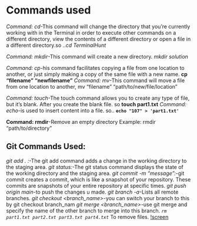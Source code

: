 

# Commands used

*Command: cd*-This command will change the directory that you’re currently working with in the Terminal in order to execute other commands on a different directory, view the contents of a different directory or open a file in a different directory.so ..*cd TerminalHunt*

*Command: mkdir*-This command will create a new directory.  *mkdir solution*


*Command: cp*-his command facilitates copying a file from one location to another, or just simply making a copy of the same file with a new name. 
               **cp “filename” “newfilename”**
*Command: mv*-This command will move a file from one location to another, 
               mv “filename” “path/to/new/file/location”

*Command: touch*-The touch command allows you to create any type of file, but it’s blank. After you create the blank file.
                 so **touch part1.txt** 
*Command: echo*-is used to insert content into a file. so..
                   **`echo "107" > 'part1.txt'`**


**Command: rmdir**-Remove an empty directory
Example: rmdir “path/to/directory”


## Git Commands Used:
*git add . :*-The git add command adds a change in the working directory to the staging area.
*git status:*-The git status command displays the state of the working directory and the staging area.
*git commit -m “message”:*-git commit creates a commit, which is like a snapshot of your repository. These commits are snapshots of your entire repository at specific times.
*git push origin main*-to push the changes u made.
*git branch -a*-Lists all remote branches. 
*git checkout <branch_name>*-you can switch your branch to this by git checkout branch_nam
*git merge <branch_name>*-use git merge and specify the name of the other branch to merge  into this branch. 
*`rm part1.txt part2.txt part3.txt part4.txt`* To remove files.
[!screen](https://github.com/kirtisikka1211/amfoss-tasks/blob/main/task-02/Screenshot%202022-12-13%20at%208.08.09%20PM.png)
